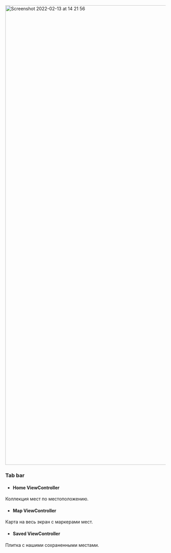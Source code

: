 <img width="1440" alt="Screenshot 2022-02-13 at 14 21 56" src="https://user-images.githubusercontent.com/43251233/153750689-a97dcf58-d0c3-4ced-96b1-90793cd857ec.png">


### Tab bar
- #### Home ViewController
Коллекция мест по местоположению.
- #### Map ViewController
Карта на весь экран с маркерами мест.
- #### Saved ViewController
Плитка с нашими сохраненными местами.
